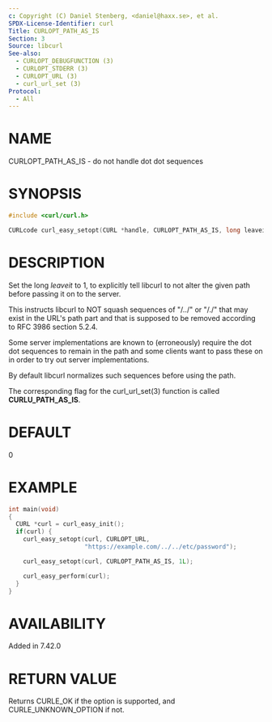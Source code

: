 ```yaml
---
c: Copyright (C) Daniel Stenberg, <daniel@haxx.se>, et al.
SPDX-License-Identifier: curl
Title: CURLOPT_PATH_AS_IS
Section: 3
Source: libcurl
See-also:
  - CURLOPT_DEBUGFUNCTION (3)
  - CURLOPT_STDERR (3)
  - CURLOPT_URL (3)
  - curl_url_set (3)
Protocol:
  - All
---
```


# NAME

CURLOPT_PATH_AS_IS - do not handle dot dot sequences

# SYNOPSIS

~~~c
#include <curl/curl.h>

CURLcode curl_easy_setopt(CURL *handle, CURLOPT_PATH_AS_IS, long leaveit);
~~~

# DESCRIPTION

Set the long *leaveit* to 1, to explicitly tell libcurl to not alter the
given path before passing it on to the server.

This instructs libcurl to NOT squash sequences of "/../" or "/./" that may
exist in the URL's path part and that is supposed to be removed according to
RFC 3986 section 5.2.4.

Some server implementations are known to (erroneously) require the dot dot
sequences to remain in the path and some clients want to pass these on in
order to try out server implementations.

By default libcurl normalizes such sequences before using the path.

The corresponding flag for the curl_url_set(3) function is called
**CURLU_PATH_AS_IS**.

# DEFAULT

0

# EXAMPLE

~~~c
int main(void)
{
  CURL *curl = curl_easy_init();
  if(curl) {
    curl_easy_setopt(curl, CURLOPT_URL,
                     "https://example.com/../../etc/password");

    curl_easy_setopt(curl, CURLOPT_PATH_AS_IS, 1L);

    curl_easy_perform(curl);
  }
}
~~~

# AVAILABILITY

Added in 7.42.0

# RETURN VALUE

Returns CURLE_OK if the option is supported, and CURLE_UNKNOWN_OPTION if not.
